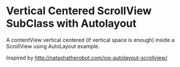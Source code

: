 Vertical Centered ScrollView SubClass with Autolayout
===========================

A contentView vertical centered (if vertical space is enough) inside a ScrollView using AutoLayout example.

Inspired by http://natashatherobot.com/ios-autolayout-scrollview/





 
